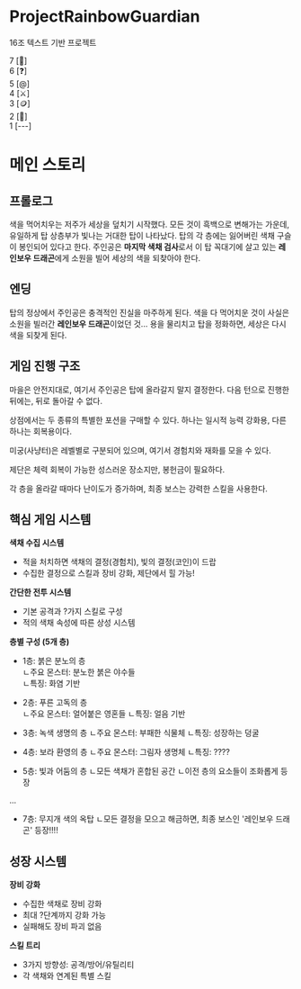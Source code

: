 # ProjectRainbowGuardian
16조 텍스트 기반 프로젝트

7 [🐲]  
6 [❓]  
5 [@]  
4 [⚔️]  
3 [🪙]  
2 [🗽]  
1 [---]

# 메인 스토리
## **프롤로그**  
색을 먹어치우는 저주가 세상을 덮치기 시작했다. 모든 것이 흑백으로 변해가는 가운데, 유일하게 탑 상층부가 빛나는 거대한 탑이 나타났다. 탑의 각 층에는 잃어버린 색채 구슬이 봉인되어 있다고 한다. 주인공은 **마지막 색채 검사**로서 이 탑 꼭대기에 살고 있는 **레인보우 드래곤**에게 소원을 빌어 세상의 색을 되찾아야 한다.

## **엔딩**
탑의 정상에서 주인공은 충격적인 진실을 마주하게 된다. 색을 다 먹어치운 것이 사실은 소원을 빌러간 **레인보우 드래곤**이었던 것... 
용을 물리치고 탑을 정화하면, 세상은 다시 색을 되찾게 된다.

## **게임 진행 구조**  
마을은 안전지대로, 여기서 주인공은 탑에 올라갈지 말지 결정한다.
다음 턴으로 진행한 뒤에는, 뒤로 돌아갈 수 없다.

상점에서는 두 종류의 특별한 포션을 구매할 수 있다. 하나는 일시적 능력 강화용, 다른 하나는 회복용이다.

미궁(사냥터)은 레벨별로 구분되어 있으며, 여기서 경험치와 재화를 모을 수 있다.

제단은 체력 회복이 가능한 성스러운 장소지만, 봉헌금이 필요하다.

각 층을 올라갈 때마다 난이도가 증가하며, 최종 보스는 강력한 스킬을 사용한다.

## **핵심 게임 시스템**  
**색채 수집 시스템**  
- 적을 처치하면 색채의 결정(경험치), 빛의 결정(코인)이 드랍
- 수집한 결정으로 스킬과 장비 강화, 제단에서 힐 가능!

**간단한 전투 시스템**  
- 기본 공격과 ?가지 스킬로 구성
- 적의 색채 속성에 따른 상성 시스템

**층별 구성 (5개 층)**
- 1층: 붉은 분노의 층  
ㄴ주요 몬스터: 분노한 붉은 야수들  
ㄴ특징: 화염 기반  
  
- 2층: 푸른 고독의 층  
ㄴ주요 몬스터: 얼어붙은 영혼들
ㄴ특징: 얼음 기반

- 3층: 녹색 생명의 층
ㄴ주요 몬스터: 부패한 식물체
ㄴ특징: 성장하는 덩굴

- 4층: 보라 환영의 층
ㄴ주요 몬스터: 그림자 생명체
ㄴ특징: ????

- 5층: 빛과 어둠의 층
ㄴ모든 색채가 혼합된 공간
ㄴ이전 층의 요소들이 조화롭게 등장

...

- 7층: 무지개 색의 옥탑
ㄴ모든 결정을 모으고 해금하면, 최종 보스인 '레인보우 드래곤' 등장!!!!

## 성장 시스템
**장비 강화**  
- 수집한 색채로 장비 강화  
- 최대 ?단계까지 강화 가능  
- 실패해도 장비 파괴 없음  
  
**스킬 트리**
- 3가지 방향성: 공격/방어/유틸리티
- 각 색채와 연계된 특별 스킬
